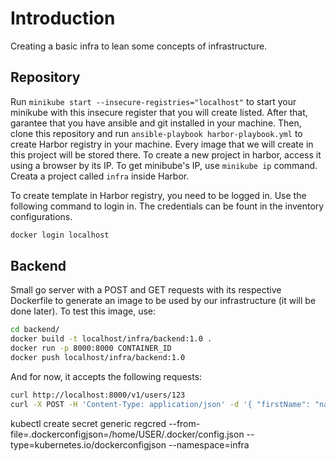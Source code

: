 # Introduction
Creating a basic infra to lean some concepts of infrastructure.

## Repository
Run `minikube start --insecure-registries="localhost"` to start your minikube with this insecure register that you will create listed. After that, garantee that you have ansible and git installed in your machine.
Then, clone this repository and run `ansible-playbook harbor-playbook.yml` to create Harbor registry in your machine. Every image that we will create in this project will be stored there. To create a new project in harbor, access it using a browser by its IP. To get minibube's IP, use `minikube ip` command. Creata a project called `infra` inside Harbor.

To create template in Harbor registry, you need to be logged in. Use the following command to login in. The credentials can be fount in the inventory configurations.

```sh
docker login localhost
```

## Backend
Small go server with a POST and GET requests with its respective Dockerfile to generate an image to be used by our infrastructure (it will be done later). To test this image, use:

```sh
cd backend/
docker build -t localhost/infra/backend:1.0 .
docker run -p 8000:8000 CONTAINER_ID
docker push localhost/infra/backend:1.0
```

And for now, it accepts the following requests:

```sh
curl http://localhost:8000/v1/users/123
curl -X POST -H 'Content-Type: application/json' -d '{ "firstName": "name", "lastName": "name", "cpf": "000.000.000-00", "rg": "00.000.000-00" }' http://localhost:8000/v1/users/
```

kubectl create secret generic regcred --from-file=.dockerconfigjson=/home/USER/.docker/config.json --type=kubernetes.io/dockerconfigjson --namespace=infra